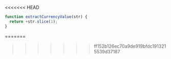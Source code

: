 <<<<<<< HEAD
```js run
function extractCurrencyValue(str) {
  return +str.slice(1);
}
```
=======
>>>>>>> ff152b126ec70a9de919bfdc1913215539d37187
